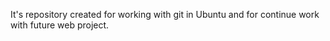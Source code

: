 It's repository created for working with git in Ubuntu and for continue work with future web project.
